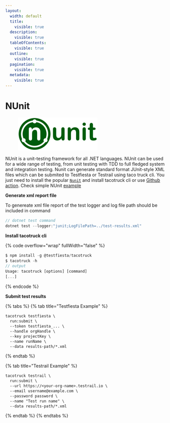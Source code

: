 ```yaml
---
layout:
  width: default
  title:
    visible: true
  description:
    visible: true
  tableOfContents:
    visible: true
  outline:
    visible: true
  pagination:
    visible: true
  metadata:
    visible: true
---
```


# NUnit

<figure><img src="../../../.gitbook/assets/Nunit_logo_250.png" alt=""><figcaption></figcaption></figure>

NUnit is a unit-testing framework for all .NET languages. NUnit can be used for a wide range of testing, from unit testing with TDD to full fledged system and integration testing. Nunit can generate standard format JUnit-style XML files which can be  submited  to Testfiesta or Testrail using taco truck cli. You just need to install the popular [`Nunit`](http://nunit.org/nunitv2/docs/2.6.2/quickStart.html)   and install tacotruck  cli or use [Github action](https://github.com/testfiesta/tacotruck-action).  Check simple NUnit  [example](https://github.com/testfiesta/tacotruck-examples/tree/main/demo-dotnet-nunit-tf) &#x20;

**Generate xml report file**&#x20;

To genereate xml file  report  of the test logger and log file path should be included in command&#x20;

```javascript
// dotnet test command
dotnet test --logger:"junit;LogFilePath=../test-results.xml"
```

**Install tacotruck cli** &#x20;

{% code overflow="wrap" fullWidth="false" %}
```javascript
$ npm install -g @testfiesta/tacotruck
$ tacotruck -h
// output
Usage: tacotruck [options] [command]
[...]
```
{% endcode %}

**Submit test results**

{% tabs %}
{% tab title="Testfiesta Example" %}
```
tacotruck testfiesta \
  run:submit \
  --token testfiesta_... \
  --handle orgHandle \
  --key projectKey \
  --name runName \
  --data results-path/*.xml
```
{% endtab %}

{% tab title="Testrail Example" %}
```
tacotruck testrail \
  run:submit \
  --url https://<your-org-name>.testrail.io \
  --email username@example.com \
  --password password \
  --name "Test run name" \
  --data results-path/*.xml
```
{% endtab %}
{% endtabs %}

